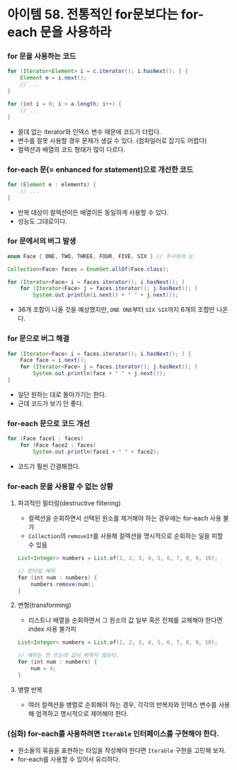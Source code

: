 # 아이템 58. 전통적인 for문보다는 for-each 문을 사용하라

### for 문을 사용하는 코드

```java
for (Iterator<Element> i = c.iterator(); i.hasNext(); } {
    Element e = i.next();
    // ...
}
```

```java
for (int i = 0; i < a.length; i++) {
    // ...
}
```

- 쓸데 없는 iterator와 인덱스 변수 때문에 코드가 더럽다.
- 변수를 잘못 사용할 경우 문제가 생길 수 있다. (컴파일러로 잡기도 어렵다)
- 컬렉션과 배열의 코드 형태가 많이 다르다.

### for-each 문(= enhanced for statement)으로 개선한 코드

```java
for (Element e : elements) {
    // ...
}
```

- 반복 대상이 컬렉션이든 배열이든 동일하게 사용할 수 있다.
- 성능도 그대로이다.

### for 문에서의 버그 발생

```java
enum Face { ONE, TWO, THREE, FOUR, FIVE, SIX } // 주사위의 눈

Collection<Face> faces = EnumSet.allOf(Face.class);

for (Iterator<Face> i = faces.iterator(); i.hasNext(); )
    for (Iterator<Face> j = faces.iterator(); j.hasNext(); )
        System.out.println(i.next() + " " + j.next());
```

- 36개 조합이 나올 것을 예상했지만, `ONE ONE`부터 `SIX SIX`까지 6개의 조합만 나온다.

### for 문으로 버그 해결

```java
for (Iterator<Face> i = faces.iterator(); i.hasNext(); ) {
    Face face = i.next();
    for (Iterator<Face> j = faces.iterator(); j.hasNext(); )
        System.out.println(face + " " + j.next());
}
```

- 일단 원하는 대로 돌아가기는 한다.
- 근데 코드가 보기 안 좋다.

### for-each 문으로 코드 개선

```java
for (Face face1 : faces)
    for (Face face2 : faces)
        System.out.println(face1 + " " + face2);
```

- 코드가 훨씬 간결해졌다.

### for-each 문을 사용할 수 없는 상황

1. 파괴적인 필터링(destructive filtering)
    - 컬렉션을 순회하면서 선택된 원소를 제거해야 하는 경우에는 for-each 사용 불가
    - `Collection`의 `removeIf`를 사용해 컬렉션을 명시적으로 순회하는 일을 피할 수 있음
    
    ```java
    List<Integer> numbers = List.of(1, 2, 3, 4, 5, 6, 7, 8, 9, 10);
    
    // 런타임 에러
    for (int num : numbers) {
        numbers.remove(num);
    }
    ```
    
2. 변형(transforming)
    - 리스트나 배열을 순회하면서 그 원소의 값 일부 혹은 전체를 교체해야 한다면 index 사용 불가피
    
    ```java
    List<Integer> numbers = List.of(1, 2, 3, 4, 5, 6, 7, 8, 9, 10);
    
    // 에러는 안 뜨는데 값이 바뀌지 않는다.
    for (int num : numbers) {
        num = 4;
    }
    ```
    
3. 병렬 반복
    - 여러 컬렉션을 병렬로 순회해야 하는 경우, 각각의 반복자와 인덱스 변수를 사용해 엄격하고 명시적으로 제어해야 한다.

### (심화) for-each를 사용하려면 `Iterable` 인터페이스를 구현해야 한다.

- 원소들의 묶음을 표현하는 타입을 작성해야 한다면 `Iterable` 구현을 고민해 보자.
- for-each를 사용할 수 있어서 유리하다.
